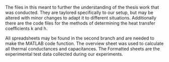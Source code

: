The files in this meant to further the understanding of the thesis work that was conducted.
They are taylored specifically to our setup, but may be altered with minor changes to adapt it to different situations. 
Additionally there are the code files for the methods of determining the heat transfer coefficients k and h.

All spreadsheets may be found in the second branch and are needed to make the MATLAB code function.
The overview sheet was used to calculate all thermal conductances and capacitances.
The Formatted sheets are the experimental test data collected during our experiments.
